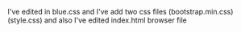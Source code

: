 I've edited in blue.css
and I've add two css files (bootstrap.min.css) (style.css)
and also I've edited index.html browser file